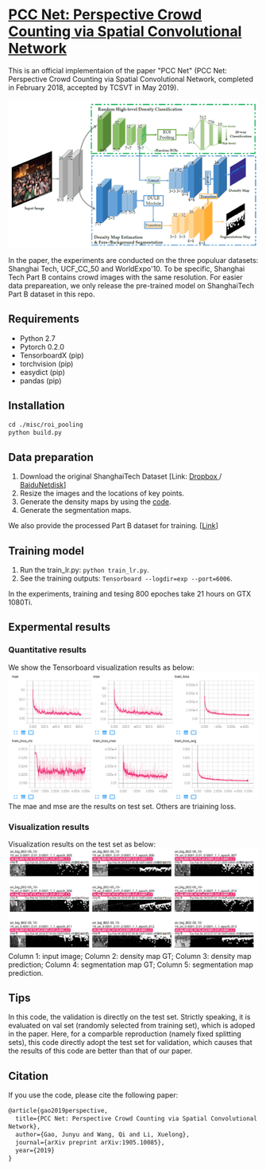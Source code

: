 # [PCC Net: Perspective Crowd Counting via Spatial Convolutional Network](https://arxiv.org/abs/1905.10085)
This is an official implementaion of the paper "PCC Net" (PCC Net: Perspective Crowd Counting via Spatial Convolutional Network, completed in February 2018, accepted by TCSVT in May 2019).

![PCC Net.](./imgs/img0.png "pcc")

In the paper, the experiments are conducted on the three populuar datasets: Shanghai Tech, UCF_CC_50 and WorldExpo'10. To be specific, Shanghai Tech Part B contains crowd images with the same resolution. For easier data prepareation, we only release the pre-trained model on ShanghaiTech Part B dataset in this repo.

##  Requirements
- Python 2.7
- Pytorch 0.2.0 
- TensorboardX (pip)
- torchvision  (pip)
- easydict (pip)
- pandas  (pip)

## Installation
```Shell 
cd ./misc/roi_pooling
python build.py
```

## Data preparation
1. Download the original ShanghaiTech Dataset [Link: [Dropbox ](https://www.dropbox.com/s/fipgjqxl7uj8hd5/ShanghaiTech.zip?dl=0)/ [BaiduNetdisk](https://pan.baidu.com/s/1nuAYslz)]
2. Resize the images and the locations of key points. 
3. Generate the density maps by using the [code](https://github.com/aachenhang/crowdcount-mcnn/tree/master/data_preparation).
4. Generate the segmentation maps.

We also provide the processed Part B dataset for training. [[Link](https://mailnwpueducn-my.sharepoint.com/:u:/g/personal/gjy3035_mail_nwpu_edu_cn/EcMLqr9XuH1ChAgkqpxL_6kBK9EyCmIuXMxTb09FrjMYow?e=LJnOcC)]

## Training model
1. Run the train_lr.py: ```python train_lr.py```.
2. See the training outputs: ```Tensorboard --logdir=exp --port=6006```.

In the experiments, training and tesing 800 epoches take 21 hours on GTX 1080Ti. 

## Expermental results

### Quantitative results

We show the Tensorboard visualization results as below:
![Detialed infomation during the traning phase.](./imgs/img1.jpg "pcc_q")
The mae and mse are the results on test set. Others are triaining loss. 

### Visualization results
Visualization results on the test set as below:
![Visualization results on the test set.](./imgs/img2.jpg "pcc_v")
Column 1: input image; Column 2: density map GT; Column 3: density map prediction; Column 4: segmentation map GT; Column 5: segmentation map prediction.


## Tips

In this code, the validation is directly on the test set. Strictly speaking, it is evaluated on val set (randomly selected from training set), which is adoped in the paper. Here, for a comparble reproduction (namely fixed splitting sets), this code directly adopt the test set for validation, which causes that the results of this code are better than that of our paper.

## Citation
If you use the code, please cite the following paper:
```
@article{gao2019perspective,
  title={PCC Net: Perspective Crowd Counting via Spatial Convolutional Network},
  author={Gao, Junyu and Wang, Qi and Li, Xuelong},
  journal={arXiv preprint arXiv:1905.10085},
  year={2019}
}
```
